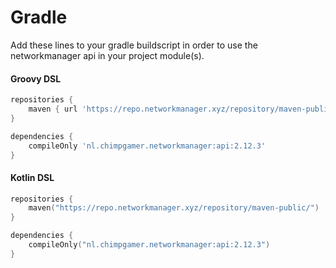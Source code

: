 # Gradle

Add these lines to your gradle buildscript in order to use the networkmanager api in your project module(s).

#### Groovy DSL

```groovy
repositories {
    maven { url 'https://repo.networkmanager.xyz/repository/maven-public/' }
}

dependencies {
    compileOnly 'nl.chimpgamer.networkmanager:api:2.12.3'
}
```

#### Kotlin DSL

```kts
repositories {
    maven("https://repo.networkmanager.xyz/repository/maven-public/")
}

dependencies {
    compileOnly("nl.chimpgamer.networkmanager:api:2.12.3")
}
```
